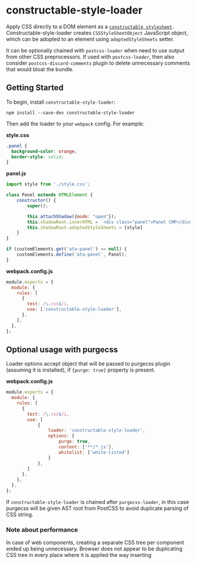 # constructable-style-loader

Apply CSS directly to a DOM element as a [`constructable stylesheet`](https://developers.google.com/web/updates/2019/02/constructable-stylesheets).
Constructable-style-loader creates `CSSStyleSheetObject` JavaScript object, which can be adopted to an element using `adoptedStyleSheets` setter.

It can be optionally chained with `postcss-loader` when need to use output from other CSS preprocessors.
If used with `postcss-loader`, then also consider `postcss-discard-comments` plugin to delete unnecessary comments that would bloat the bundle.

## Getting Started

To begin, install `constructable-style-loader`:

```console
npm install --save-dev constructable-style-loader
```

Then add the loader to your `webpack` config. For example:

**style.css**

```css
.panel {
  background-color: orange;
  border-style: solid;
}
```

**panel.js**

```js
import style from './style.css';

class Panel extends HTMLElement {
    constructor() {
        super();

        this.attachShadow({mode: "open"});
        this.shadowRoot.innerHTML = `<div class="panel">Panel CMP</div>`;
        this.shadowRoot.adoptedStyleSheets = [style]
    }
}

if (customElements.get('ata-panel') == null) {
    customElements.define('ata-panel', Panel);
}
```

**webpack.config.js**

```js
module.exports = {
  module: {
    rules: [
      {
        test: /\.css$/i,
        use: ['constructable-style-loader'],
      },
    ],
  },
};
```

## Optional usage with purgecss

Loader options accept object that will be passed to purgecss plugin (assuming it is installed), if `{purge: true}` property is present.

 **webpack.config.js**

```js
module.exports = {
  module: {
    rules: [
      {
        test: /\.css$/i,
        use: [
            {
                loader: 'constructable-style-loader',
                options: {
                    purge: true,
                    content: ['**/*.js'],
                    whitelist: ['white-listed']
                }
            },
        ]
      },
    ],
  },
};
```

If `constructable-style-loader` is chained after `purgecss-loader`, in this case purgecss will be given AST root from PostCSS
to avoid duplicate parsing of CSS string.

### Note about performance

In case of web components, creating a separate CSS tree per component ended up being unnecessary.
Browser does not appear to be duplicating CSS tree in every place where it is applied the way inserting <style> tag in every shadow root would, but only points to it.
On the contrary, having separate CSS tree per component only expanded bundle size.
Could potentially investigate if there are any performance wins if CSSStyleSheetObjects are created at runtime, not compile time.
